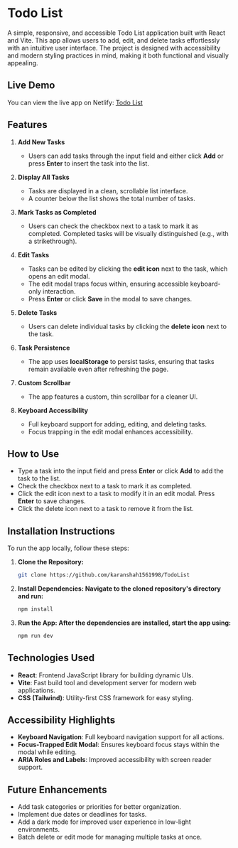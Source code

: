 # Todo List

A simple, responsive, and accessible Todo List application built with React and Vite. This app allows users to add, edit, and delete tasks effortlessly with an intuitive user interface. The project is designed with accessibility and modern styling practices in mind, making it both functional and visually appealing.

## Live Demo

You can view the live app on Netlify: [Todo List](https://todolist-ks.netlify.app/)

## Features

1. **Add New Tasks**
   - Users can add tasks through the input field and either click **Add** or press **Enter** to insert the task into the list.

2. **Display All Tasks**
   - Tasks are displayed in a clean, scrollable list interface.
   - A counter below the list shows the total number of tasks.

3. **Mark Tasks as Completed**
   - Users can check the checkbox next to a task to mark it as completed. Completed tasks will be visually distinguished (e.g., with a strikethrough).

4. **Edit Tasks**
   - Tasks can be edited by clicking the **edit icon** next to the task, which opens an edit modal.
   - The edit modal traps focus within, ensuring accessible keyboard-only interaction.
   - Press **Enter** or click **Save** in the modal to save changes.

5. **Delete Tasks**
   - Users can delete individual tasks by clicking the **delete icon** next to the task.

6. **Task Persistence**
   - The app uses **localStorage** to persist tasks, ensuring that tasks remain available even after refreshing the page.

7. **Custom Scrollbar**
   - The app features a custom, thin scrollbar for a cleaner UI.

8. **Keyboard Accessibility**
   - Full keyboard support for adding, editing, and deleting tasks.
   - Focus trapping in the edit modal enhances accessibility.

## How to Use

- Type a task into the input field and press **Enter** or click **Add** to add the task to the list.
- Check the checkbox next to a task to mark it as completed.
- Click the edit icon next to a task to modify it in an edit modal. Press **Enter** to save changes.
- Click the delete icon next to a task to remove it from the list.

## Installation Instructions

To run the app locally, follow these steps:

1. **Clone the Repository:**
   ```bash
   git clone https://github.com/karanshah1561998/TodoList
2. **Install Dependencies: Navigate to the cloned repository's directory and run:**
   ```bash
   npm install
3. **Run the App: After the dependencies are installed, start the app using:**
   ```bash
   npm run dev

## Technologies Used

- **React**: Frontend JavaScript library for building dynamic UIs.
- **Vite**: Fast build tool and development server for modern web applications.
- **CSS (Tailwind)**: Utility-first CSS framework for easy styling.

## Accessibility Highlights

- **Keyboard Navigation**: Full keyboard navigation support for all actions.
- **Focus-Trapped Edit Modal**: Ensures keyboard focus stays within the modal while editing.
- **ARIA Roles and Labels**: Improved accessibility with screen reader support.

## Future Enhancements

- Add task categories or priorities for better organization.
- Implement due dates or deadlines for tasks.
- Add a dark mode for improved user experience in low-light environments.
- Batch delete or edit mode for managing multiple tasks at once.

